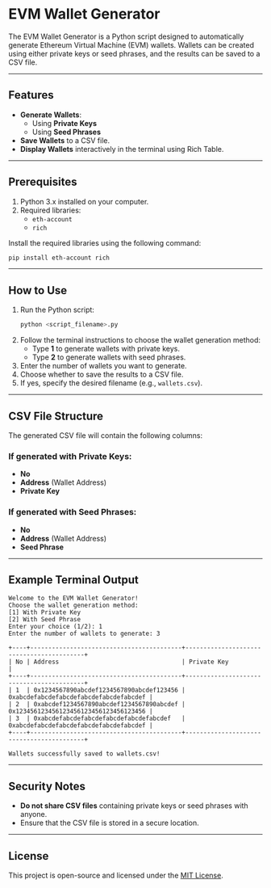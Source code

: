 # EVM Wallet Generator

The EVM Wallet Generator is a Python script designed to automatically generate Ethereum Virtual Machine (EVM) wallets. Wallets can be created using either private keys or seed phrases, and the results can be saved to a CSV file.

---

## Features

- **Generate Wallets**:
  - Using **Private Keys**
  - Using **Seed Phrases**
- **Save Wallets** to a CSV file.
- **Display Wallets** interactively in the terminal using Rich Table.

---

## Prerequisites

1. Python 3.x installed on your computer.
2. Required libraries:
   - `eth-account`
   - `rich`

Install the required libraries using the following command:
```bash
pip install eth-account rich
```

---

## How to Use

1. Run the Python script:
   ```bash
   python <script_filename>.py
   ```
2. Follow the terminal instructions to choose the wallet generation method:
   - Type **1** to generate wallets with private keys.
   - Type **2** to generate wallets with seed phrases.
3. Enter the number of wallets you want to generate.
4. Choose whether to save the results to a CSV file.
5. If yes, specify the desired filename (e.g., `wallets.csv`).

---

## CSV File Structure

The generated CSV file will contain the following columns:

### If generated with **Private Keys**:
- **No**
- **Address** (Wallet Address)
- **Private Key**

### If generated with **Seed Phrases**:
- **No**
- **Address** (Wallet Address)
- **Seed Phrase**

---

## Example Terminal Output

```plaintext
Welcome to the EVM Wallet Generator!
Choose the wallet generation method:
[1] With Private Key
[2] With Seed Phrase
Enter your choice (1/2): 1
Enter the number of wallets to generate: 3

+----+------------------------------------------+------------------------------------------+
| No | Address                                  | Private Key                              |
+----+------------------------------------------+------------------------------------------+
| 1  | 0x1234567890abcdef1234567890abcdef123456 | 0xabcdefabcdefabcdefabcdefabcdefabcdef |
| 2  | 0xabcdef1234567890abcdef1234567890abcdef | 0x123456123456123456123456123456123456 |
| 3  | 0xabcdefabcdefabcdefabcdefabcdefabcdef   | 0xabcdefabcdefabcdefabcdefabcdefabcdef |
+----+------------------------------------------+------------------------------------------+

Wallets successfully saved to wallets.csv!
```

---

## Security Notes
- **Do not share CSV files** containing private keys or seed phrases with anyone.
- Ensure that the CSV file is stored in a secure location.

---

## License
This project is open-source and licensed under the [MIT License](https://opensource.org/licenses/MIT).
